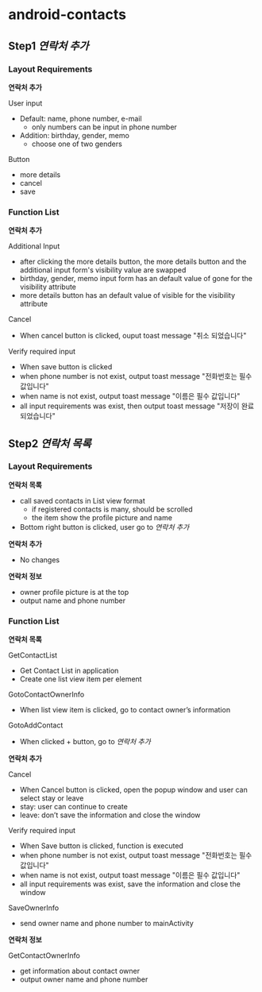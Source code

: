 # android-contacts

## Step1 _연락처 추가_

### Layout Requirements

**연락처 추가**

User input

- Default: name, phone number, e-mail
    - only numbers can be input in phone number
- Addition: birthday, gender, memo
    - choose one of two genders

Button

- more details
- cancel
- save

### Function List

**연락처 추가**

Additional Input

- after clicking the more details button, the more details button and the additional input form's
  visibility value are swapped
- birthday, gender, memo input form has an default value of gone for the visibility attribute
- more details button has an default value of visible for the visibility attribute

Cancel

- When cancel button is clicked, ouput toast message "취소 되었습니다"

Verify required input

- When save button is clicked
- when phone number is not exist, output toast message "전화번호는 필수 값입니다"
- when name is not exist, output toast message "이름은 필수 값입니다"
- all input requirements was exist, then output toast message "저장이 완료 되었습니다"

## Step2 _연락처 목록_

### Layout Requirements

**연락처 목록**

- call saved contacts in List view format
    - if registered contacts is many, should be scrolled
    - the item show the profile picture and name
- Bottom right button is clicked, user go to *연락처 추가*

**연락처 추가**

- No changes

**연락처 정보**

- owner profile picture is at the top
- output name and phone number

### Function List

**연락처 목록**

GetContactList

- Get Contact List in application
- Create one list view item per element

GotoContactOwnerInfo

- When list view item is clicked, go to contact owner’s information

GotoAddContact

- When clicked + button, go to *연락처 추가*

**연락처 추가**

Cancel

- When Cancel button is clicked, open the popup window and user can select stay or leave
- stay: user can continue to create
- leave: don’t save the information and close the window

Verify required input

- When Save button is clicked, function is executed
- when phone number is not exist, output toast message "전화번호는 필수 값입니다"
- when name is not exist, output toast message "이름은 필수 값입니다"
- all input requirements was exist, save the information and close the window

SaveOwnerInfo

- send owner name and phone number to mainActivity

**연락처 정보**

GetContactOwnerInfo

- get information about contact owner
- output owner name and phone number